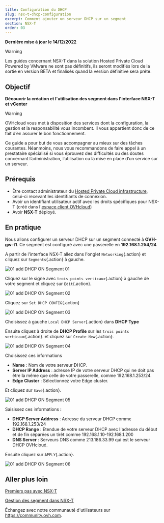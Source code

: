 ```yaml
---
title: Configuration du DHCP
slug: nsx-t-dhcp-configuration
excerpt: Comment ajouter un serveur DHCP sur un segment
section: NSX-T
order: 03
---
```


**Dernière mise à jour le 14/12/2022**

> [!warning]
> Les guides concernant NSX-T dans la solution Hosted Private Cloud Powered by VMware ne sont pas définitifs, ils seront modifiés lors de la sortie en version BETA et finalisés quand la version définitive sera prête. 
>

## Objectif

**Découvrir la création et l'utilisation des segment dans l'interface NSX-T et vCenter**

> [!warning]
> OVHcloud vous met à disposition des services dont la configuration, la gestion et la responsabilité vous incombent. Il vous appartient donc de ce fait d’en assurer le bon fonctionnement.
>
> Ce guide a pour but de vous accompagner au mieux sur des tâches courantes. Néanmoins, nous vous recommandons de faire appel à un prestataire spécialisé si vous éprouvez des difficultés ou des doutes concernant l’administration, l’utilisation ou la mise en place d’un service sur un serveur.
>

## Prérequis

- Être contact administrateur du [Hosted Private Cloud infrastructure](https://www.ovhcloud.com/fr/enterprise/products/hosted-private-cloud/), celui-ci recevant les identifiants de connexion.
- Avoir un identifiant utilisateur actif avec les droits spécifiques pour NSX-T (créé dans l'[espace client OVHcloud](https://www.ovh.com/auth/?action=gotomanager&from=https://www.ovh.com/fr/&ovhSubsidiary=fr))
- Avoir **NSX-T** déployé.

## En pratique

Nous allons configurer un serveur DHCP sur un segment connecté à **OVH-gw-t1**. Ce segment est configuré avec une passerelle en **192.168.1.254/24**

A partir de l'interface NSX-T allez dans l'onglet `Networking`{.action} et cliquez sur `Segments`{.action} à gauche.

![01 add DHCP ON Segment 01](images/01-add-dhcp-on-segment01.png)

Cliquez sur le signe avec `trois points verticaux`{.action} à gauche de votre segment et cliquez sur `Edit`{.action}.

![01 add DHCP ON Segment 02](images/01-add-dhcp-on-segment02.png)

Cliquez sur `Set DHCP CONFIG`{.action}

![01 add DHCP ON Segment 03](images/01-add-dhcp-on-segment03.png)

Choisissez à gauche `Local DHCP Server`{.action} dans **DHCP Type**

Ensuite cliquez à droite de **DHCP Profile** sur les `trois points verticaux`{.action}. et cliquez sur `Create New`{.action}.

![01 add DHCP ON Segment 04](images/01-add-dhcp-on-segment04.png)

Choisissez ces informations 

* **Name** : Nom de votre serveur DHCP.
* **Server IP Address** : adresse IP de votre serveur DHCP qui ne doit pas être la même que celle de votre passerelle, comme 192.168.1.253/24.
* **Edge Cluster** : Sélectionnez votre Edge cluster.

Et cliquez sur `Save`{.action}.

![01 add DHCP ON Segment 05](images/01-add-dhcp-on-segment05.png)

Saisissez ces informations :

* **DHCP Server Address** :  Adresse du serveur DHCP comme 192.168.1.253/24
* **DHCP Range** : Etendue de votre serveur DHCP avec l'adresse du début et de fin séparées un tirêt comme 192.168.1.10-192.168.1.200
* **DNS Server** : Serveurs DNS comme 213.186.33.99 qui est le serveur DHCP OVHcloud.

Ensuite cliquez sur `APPLY`{.action}.

![01 add DHCP ON Segment 06](images/01-add-dhcp-on-segment06.png)


## Aller plus loin

[Premiers pas avec NSX-T](https://docs.ovh.com/fr/private-cloud/nsx-t-first-steps/)

[Gestion des segment dans NSX-T](https://docs.ovh.com/fr/nsx-t-segment-management/)

Échangez avec notre communauté d'utilisateurs sur <https://community.ovh.com>.

